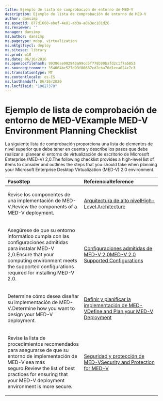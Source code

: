 ```yaml
---
title: Ejemplo de lista de comprobación de entorno de MED-V
description: Ejemplo de lista de comprobación de entorno de MED-V
author: dansimp
ms.assetid: 877d1660-abef-4e81-ab3a-a8a3ec181d26
ms.reviewer: ''
manager: dansimp
ms.author: dansimp
ms.pagetype: mdop, virtualization
ms.mktglfcycl: deploy
ms.sitesec: library
ms.prod: w10
ms.date: 06/16/2016
ms.openlocfilehash: 99386ae902943a99cd5f778b90bafd2c1f7a5853
ms.sourcegitcommit: 354664bc527d93f80687cd2eba70d1eea024c7c3
ms.translationtype: MT
ms.contentlocale: es-ES
ms.lasthandoff: 06/26/2020
ms.locfileid: "10827370"
---
```

# <span data-ttu-id="4209f-103">Ejemplo de lista de comprobación de entorno de MED-V</span><span class="sxs-lookup"><span data-stu-id="4209f-103">Example MED-V Environment Planning Checklist</span></span>


<span data-ttu-id="4209f-104">La siguiente lista de comprobación proporciona una lista de elementos de nivel superior que debe tener en cuenta y describe los pasos que debe realizar al planear el entorno de virtualización de escritorio de Microsoft Enterprise (MED-V) 2,0.</span><span class="sxs-lookup"><span data-stu-id="4209f-104">The following checklist provides a high-level list of items to consider and outlines the steps that you should take when planning your Microsoft Enterprise Desktop Virtualization (MED-V) 2.0 environment.</span></span>

<table>
<colgroup>
<col width="50%" />
<col width="50%" />
</colgroup>
<thead>
<tr class="header">
<th align="left"><span data-ttu-id="4209f-105">Paso</span><span class="sxs-lookup"><span data-stu-id="4209f-105">Step</span></span></th>
<th align="left"><span data-ttu-id="4209f-106">Referencia</span><span class="sxs-lookup"><span data-stu-id="4209f-106">Reference</span></span></th>
</tr>
</thead>
<tbody>
<tr class="odd">
<td align="left"><p><span data-ttu-id="4209f-107">Revise los componentes de una implementación de MED-V.</span><span class="sxs-lookup"><span data-stu-id="4209f-107">Review the components of a MED-V deployment.</span></span></p></td>
<td align="left"><p><a href="high-level-architecturemedv2.md" data-raw-source="[High-Level Architecture](high-level-architecturemedv2.md)"><span data-ttu-id="4209f-108">Arquitectura de alto nivel</span><span class="sxs-lookup"><span data-stu-id="4209f-108">High-Level Architecture</span></span></a></p></td>
</tr>
<tr class="even">
<td align="left"><p><span data-ttu-id="4209f-109">Asegúrese de que su entorno informático cumpla con las configuraciones admitidas para instalar MED-V 2,0.</span><span class="sxs-lookup"><span data-stu-id="4209f-109">Ensure that your computing environment meets the supported configurations required for installing MED-V 2.0.</span></span></p></td>
<td align="left"><p><a href="med-v-20-supported-configurations.md" data-raw-source="[MED-V 2.0 Supported Configurations](med-v-20-supported-configurations.md)"><span data-ttu-id="4209f-110">Configuraciones admitidas de MED-V 2.0</span><span class="sxs-lookup"><span data-stu-id="4209f-110">MED-V 2.0 Supported Configurations</span></span></a></p></td>
</tr>
<tr class="odd">
<td align="left"><p><span data-ttu-id="4209f-111">Determine cómo desea diseñar su implementación de MED-V.</span><span class="sxs-lookup"><span data-stu-id="4209f-111">Determine how you want to design your MED-V deployment.</span></span></p></td>
<td align="left"><p><a href="define-and-plan-your-med-v-deployment.md" data-raw-source="[Define and Plan your MED-V Deployment](define-and-plan-your-med-v-deployment.md)"><span data-ttu-id="4209f-112">Definir y planificar la implementación de MED-V</span><span class="sxs-lookup"><span data-stu-id="4209f-112">Define and Plan your MED-V Deployment</span></span></a></p></td>
</tr>
<tr class="even">
<td align="left"><p><span data-ttu-id="4209f-113">Revise la lista de procedimientos recomendados para asegurarse de que su entorno de implementación de MED-V sea más seguro.</span><span class="sxs-lookup"><span data-stu-id="4209f-113">Review the list of best practices for ensuring that your MED-V deployment environment is more secure.</span></span></p></td>
<td align="left"><p><a href="security-and-protection-for-med-v.md" data-raw-source="[Security and Protection for MED-V](security-and-protection-for-med-v.md)"><span data-ttu-id="4209f-114">Seguridad y protección de MED-V</span><span class="sxs-lookup"><span data-stu-id="4209f-114">Security and Protection for MED-V</span></span></a></p></td>
</tr>
</tbody>
</table>

 

 

 





